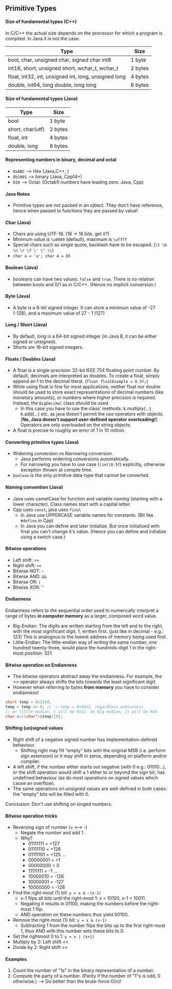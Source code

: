 ## Primitive Types
#### Size of fundamental types (C++)
In C/C++ the actual size depends on the processor for which a program is compiled. In Java it is not the case.

Type  |  Size
--|--
bool, char, unsigned char, signed char int8|  1 byte
int16, short, unsigned short, wchar_t, wchar_t  |  	2 bytes
float, int32, int, unsigned int, long, unsigned long  |  4 bytes
double, int64, long double, long long  |  8 bytes

#### Size of fundamental types (Java)
Type  |  Size
--|--
bool |  1 byte
short, char(utf)  |  	2 bytes
float, int |  4 bytes
double, long  |  8 bytes

#### Representing numbers in binary, decimal and octal
- `0xABC` --> Hex (Java,C++, )
- `0b1001` --> binary (Java, Cpp14+)
- `010` --> Octal. (Octab1l numbers have leading zero. Java, Cpp)

#### Java Notes
- Primitive types are not packed in an ojbect. They don't have reference, hence when passed to functions they are passed by value!

#### Char (Java)
- Chars are using UTF-16. (16 -> 16 bits. get it?)
- Minimum value is `\u0000` (default), maximum is `\uffff`
- Special chars such as single quote, backlash have to be escaped. (`\t \b \n \r \f \' \" \\`)
- `char a = 'a'; char A = 65`

#### Boolean (Java)
- booleans can have two values: `false` and `true`. There is no relation between bools and 0/1 as in C/C++. (Hence no implicit conversion.)

#### Byte (Java)
- A byte is a 8-bit signed integer. It can store a minimum value of -27 (-128), and a maximum value of 27 - 1 (127)

#### Long / Short (Java)
- By default, long is a 64-bit signed integer (in Java 8, it can be either signed or unsigned).
- Shorts are 16-bit signed integers.

#### Floats / Doubles (Java)
- A float is a single-precision 32-bit IEEE 754 floating point number. By default, decimals are interpreted as doubles. To create a float, simply append an f to the decimal literal. (`float floatExample = 0.5f;`)
- While using float is fine for most applications, neither float nor double should be used to store exact representations of decimal numbers (like monetary amounts), or numbers where higher precision is required. Instead, the `BigDecimal` class should be used.
  - In this case you have to use the class' methods: k.multiply(...) k.add(...) etc, as java doesn't permit the use operators with objects. [**No, Java doesn't support user-defined operator overloading!**] Operators are only overloaded on the string objects.
- A float is precise to roughly an error of 1 in 10 million.

#### Converting primitive types (Java)
- Widening conversion vs Narrowing conversion.
  - Java performs widening conversions automatically.
  - For narrowing you have to use case (`(int)0.5f`) explicitly, otherwise exception thrown at compile time.
- `boolean` is the only primitive data-type that cannot be converted.

#### Naming convention (Java)
- Java uses camelCase for function and variable naming (starting with a lower character). Class names start with a capital letter.
- Cpp uses `const`, java uses `final`
  - In Java use UPPERCASE variable names for constants. (Bit like `#define` in Cpp)
  - In Java you can define and later initialize. But once initialized with final you can't change it's value. (Hence you can define and initialize using a switch case.)

#### Bitwise operations
- Left shift: `>>`
- Right shift: `<<`
- Bitwise NOT: `~`
- Bitwise AND: `&&`
- Bitwise OR: `|`
- Bitwise XOR: `^`

#### Endianness
Endianness refers to the sequential order used to numerically interpret a range of bytes **in computer memory** as a larger, composed word value.
- Big-Endian: The digits are written starting from the left and to the right, with the most significant digit, 1, written first. (just like in decimal - e.g.: 123) This is analogous to the lowest address of memory being used first.
- Little-Endian: The little-endian way of writing the same number, one hundred twenty-three, would place the hundreds-digit 1 in the right-most position: 321.

#### Bitwise operation on Endianness
- The bitwise operators abstract away the endianness. For example, the >> operator always shifts the bits towards the least significant digit.
- However when referring to bytes **from memory** you have to consider endianness!
```cpp
short temp = 0x1234;
temp = temp >> 8; // -> temp = 0x0012, regardless endianness
// on little endian, c will be 0x12, on big endian, it will be 0x0
char c=((char*)&temp)[0];
```

#### Shifting (un)signed values
- Right shift of a negative signed number has implementation-defined behaviour.
  - Shifting right may fill "empty" bits with the original MSB (i.e. perform sign extension) or it may shift in zeros, depending on platform and/or compiler.
- A left shift, if the number either starts out negative (with 0 e.g.: 01010...), or the shift operation would shift a 1 either to or beyond the sign bit, has undefined behaviour (as do most operations on signed values which cause an overflow).
- The same operations on unsigned values are well-defined in both cases: the "empty" bits will be filled with 0.

Conclusion: Don't use shifting on singed numbers.


#### Bitwise operation tricks
- Reversing sign of number (+ <--> -)
  - Negate the number and add 1.
  - Why?
    - 01111111 = +127
    - 01111110 = +126
    - 01111101 = +125
      ...
    - 00000001 = +1
    - 00000000 =  0
    - 11111111 = -1
      ...
    - 10000010 = -126
    - 10000001 = -127
    - 10000000 = -128
- Find the right-most (1) bit: `y = x & ~(x-1)`
  - x-1 flips all bits until the right-most 1: x = 10100, x-1 = 10011.
  - Negating it results in 01100, making the numbers before the right-most 1 flip.
  - AND operation on these numbers thus yield 00100.
- Remove the right-most (1) bit: `y = x & (x-1)`
  - Subtracting 1 from the number flips the bits up to the first right-most 1, thus AND with this number sets these bits to 0.
- Set the rightmost 0 to 1: `y = x | (x+1)`
- Multiply by 2: Left shift <<
- Divide by 2: Right shift >>

#### Examples
1. Count the number of "1s" in the binary representation of a number.
2. Compute the party of a number. (Parity if the number of "1"s is odd, 0 otherwise.) --> Do better than the brute-force O(n)!
